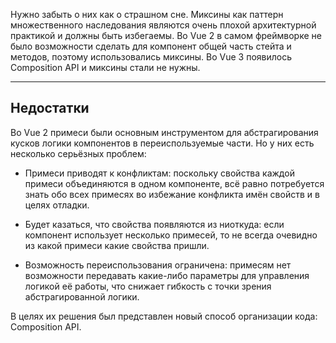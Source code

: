 Нужно забыть о них как о страшном сне. Миксины как паттерн множественного наследования являются очень плохой архитектурной практикой и должны быть избегаемы. Во Vue 2 в самом фреймворке не было возможности сделать для компонент общей часть стейта и методов, поэтому использовались миксины. Во Vue 3 появилось Composition API и миксины стали не нужны.

---

## Недостатки

Во Vue 2 примеси были основным инструментом для абстрагирования кусков логики компонентов в переиспользуемые части. Но у них есть несколько серьёзных проблем:

- Примеси приводят к конфликтам: поскольку свойства каждой примеси объединяются в одном компоненте, всё равно потребуется знать обо всех примесях во избежание конфликта имён свойств и в целях отладки.
    
- Будет казаться, что свойства появляются из ниоткуда: если компонент использует несколько примесей, то не всегда очевидно из какой примеси какие свойства пришли.
    
- Возможность переиспользования ограничена: примесям нет возможности передавать какие-либо параметры для управления логикой её работы, что снижает гибкость с точки зрения абстрагированной логики.
    

В целях их решения был представлен новый способ организации кода: Composition API.